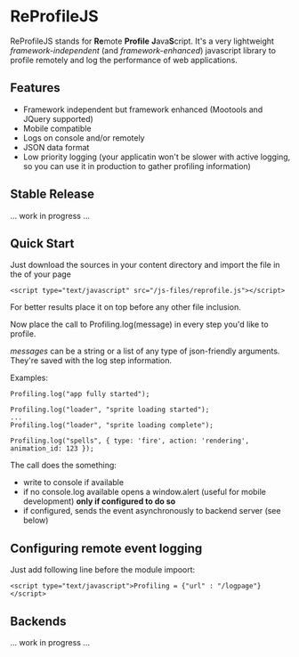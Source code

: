 # ReProfileJS

ReProfileJS stands for **Re**mote **Profile** **J**ava**S**cript.
It's a very lightweight *framework-independent* (and *framework-enhanced*) javascript library to profile remotely and log the performance of web applications.

## Features

- Framework independent but framework enhanced (Mootools and JQuery supported)
- Mobile compatible
- Logs on console and/or remotely
- JSON data format
- Low priority logging (your applicatin won't be slower with active logging, so you can use it in production to gather profiling information)

## Stable Release

... work in progress ...

## Quick Start

Just download the sources in your content directory and import the file in the <head> of your page

    <script type="text/javascript" src="/js-files/reprofile.js"></script>
	
For better results place it on top before any other file inclusion.

Now place the call to Profiling.log(message) in every step you'd like to profile.

*messages* can be a string or a list of any type of json-friendly arguments. They're saved with the log step information.

Examples:

    Profiling.log("app fully started");

    Profiling.log("loader", "sprite loading started");
	...
    Profiling.log("loader", "sprite loading complete");

    Profiling.log("spells", { type: 'fire', action: 'rendering', animation_id: 123 });

The call does the something:
- write to console if available
- if no console.log available opens a window.alert (useful for mobile development) **only if configured to do so**
- if configured, sends the event asynchronously to backend server (see below)

## Configuring remote event logging

Just add following line before the module impoort:

    <script type="text/javascript">Profiling = {"url" : "/logpage"}</script>

## Backends

... work in progress ...
